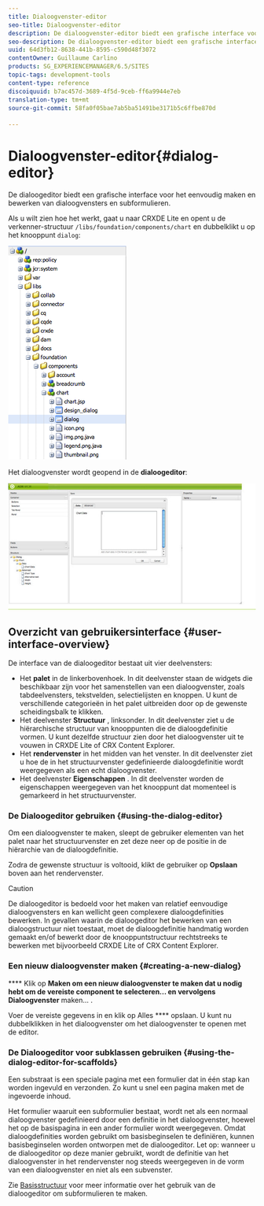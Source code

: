 ```yaml
---
title: Dialoogvenster-editor
seo-title: Dialoogvenster-editor
description: De dialoogvenster-editor biedt een grafische interface voor het eenvoudig maken en bewerken van dialoogvensters en subformulieren
seo-description: De dialoogvenster-editor biedt een grafische interface voor het eenvoudig maken en bewerken van dialoogvensters en subformulieren
uuid: 64d3fb12-8638-441b-8595-c590d48f3072
contentOwner: Guillaume Carlino
products: SG_EXPERIENCEMANAGER/6.5/SITES
topic-tags: development-tools
content-type: reference
discoiquuid: b7ac457d-3689-4f5d-9ceb-ff6a9944e7eb
translation-type: tm+mt
source-git-commit: 58fa0f05bae7ab5ba51491be3171b5c6ffbe870d

---
```



# Dialoogvenster-editor{#dialog-editor}

De dialoogeditor biedt een grafische interface voor het eenvoudig maken en bewerken van dialoogvensters en subformulieren.

Als u wilt zien hoe het werkt, gaat u naar CRXDE Lite en opent u de verkenner-structuur `/libs/foundation/components/chart` en dubbelklikt u op het knooppunt `dialog`:

![chlimage_1-247](assets/chlimage_1-247.png)

Het dialoogvenster wordt geopend in de **dialoogeditor**:

![screen_shot_2012-02-01at25033pm](assets/screen_shot_2012-02-01at25033pm.png)

## Overzicht van gebruikersinterface {#user-interface-overview}

De interface van de dialoogeditor bestaat uit vier deelvensters:

* Het **palet** in de linkerbovenhoek. In dit deelvenster staan de widgets die beschikbaar zijn voor het samenstellen van een dialoogvenster, zoals tabdeelvensters, tekstvelden, selectielijsten en knoppen. U kunt de verschillende categorieën in het palet uitbreiden door op de gewenste scheidingsbalk te klikken.
* Het deelvenster **Structuur** , linksonder. In dit deelvenster ziet u de hiërarchische structuur van knooppunten die de dialoogdefinitie vormen. U kunt dezelfde structuur zien door het dialoogvenster uit te vouwen in CRXDE Lite of CRX Content Explorer.
* Het **rendervenster** in het midden van het venster. In dit deelvenster ziet u hoe de in het structuurvenster gedefinieerde dialoogdefinitie wordt weergegeven als een echt dialoogvenster.
* Het deelvenster **Eigenschappen** . In dit deelvenster worden de eigenschappen weergegeven van het knooppunt dat momenteel is gemarkeerd in het structuurvenster.

### De Dialoogeditor gebruiken {#using-the-dialog-editor}

Om een dialoogvenster te maken, sleept de gebruiker elementen van het palet naar het structuurvenster en zet deze neer op de positie in de hiërarchie van de dialoogdefinitie.

Zodra de gewenste structuur is voltooid, klikt de gebruiker op **Opslaan** boven aan het rendervenster.

>[!CAUTION]
>
>De dialoogeditor is bedoeld voor het maken van relatief eenvoudige dialoogvensters en kan wellicht geen complexere dialoogdefinities bewerken. In gevallen waarin de dialoogeditor het bewerken van een dialoogstructuur niet toestaat, moet de dialoogdefinitie handmatig worden gemaakt en/of bewerkt door de knooppuntstructuur rechtstreeks te bewerken met bijvoorbeeld CRXDE Lite of CRX Content Explorer.

### Een nieuw dialoogvenster maken {#creating-a-new-dialog}

**** Klik op **Maken om een nieuw dialoogvenster te maken dat u nodig hebt om de vereiste component te selecteren... en vervolgens Dialoogvenster** maken... .

Voer de vereiste gegevens in en klik op Alles **** opslaan. U kunt nu dubbelklikken in het dialoogvenster om het dialoogvenster te openen met de editor.

### De Dialoogeditor voor subklassen gebruiken {#using-the-dialog-editor-for-scaffolds}

Een substraat is een speciale pagina met een formulier dat in één stap kan worden ingevuld en verzonden. Zo kunt u snel een pagina maken met de ingevoerde inhoud.

Het formulier waaruit een subformulier bestaat, wordt net als een normaal dialoogvenster gedefinieerd door een definitie in het dialoogvenster, hoewel het op de basispagina in een ander formulier wordt weergegeven. Omdat dialoogdefinities worden gebruikt om basisbeginselen te definiëren, kunnen basisbeginselen worden ontworpen met de dialoogeditor. Let op: wanneer u de dialoogeditor op deze manier gebruikt, wordt de definitie van het dialoogvenster in het rendervenster nog steeds weergegeven in de vorm van een dialoogvenster en niet als een subvenster.

Zie [Basisstructuur](/help/sites-authoring/scaffolding.md) voor meer informatie over het gebruik van de dialoogeditor om subformulieren te maken.
